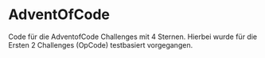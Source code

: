 # AdventOfCode

Code für die AdventofCode Challenges mit 4 Sternen.
Hierbei wurde für die Ersten 2 Challenges (OpCode) testbasiert vorgegangen.
